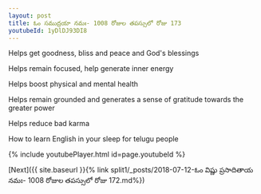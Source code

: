 ```yaml
---
layout: post
title: ఓం సముద్రయా నమః- 1008 రోజుల తపస్సులో రోజు 173
youtubeId: 1yDlDJ93DI8
---
```

 
 
Helps get goodness, bliss and peace and God's blessings
 
Helps remain focused, help generate inner energy 
 
Helps boost physical and mental health 
 
Helps remain grounded and generates a sense of gratitude towards the greater power 
 
Helps reduce bad karma
 
How to learn English in your sleep for telugu people
 
 
 
 


{% include youtubePlayer.html id=page.youtubeId %}
 
[Next]({{ site.baseurl }}{% link split1/_posts/2018-07-12-ఓం విష్ణు ప్రసాదితాయ నమః- 1008 రోజుల తపస్సులో రోజు 172.md%})
 
